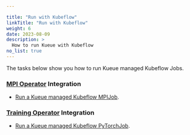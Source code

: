 ```yaml
---

title: "Run with Kubeflow"
linkTitle: "Run with Kubeflow"
weight: 6
date: 2023-08-09
description: >
  How to run Kueue with Kubeflow
no_list: true
---
```


The tasks below show you how to run Kueue managed Kubeflow Jobs.

### [MPI Operator](https://github.com/kubeflow/mpi-operator) Integration
- [Run a Kueue managed Kubeflow MPIJob](run_mpijobs).

### [Training Operator](https://github.com/kubeflow/training-operator) Integration
- [Run a Kueue managed Kubeflow PyTorchJob](run_pytorchjobs).
